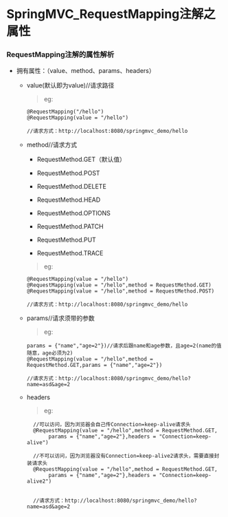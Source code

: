 # SpringMVC_RequestMapping注解之属性

### RequestMapping注解的属性解析

* 拥有属性：（value、method、params、headers）

    * value(默认即为value)//请求路径
    
      >eg:
      
          @RequestMapping("/hello")
          @RequestMapping(value = "/hello")
          
          //请求方式：http://localhost:8080/springmvc_demo/hello

    * method//请求方式
    
         * RequestMethod.GET（默认值）
         
         * RequestMethod.POST
         
         * RequestMethod.DELETE
         
         * RequestMethod.HEAD
         
         * RequestMethod.OPTIONS
         
         * RequestMethod.PATCH
         
         * RequestMethod.PUT
         
         * RequestMethod.TRACE
      
      >eg:
      
          @RequestMapping(value = "/hello")
          @RequestMapping(value = "/hello",method = RequestMethod.GET)
          @RequestMapping(value = "/hello",method = RequestMethod.POST)
          
          //请求方式：http://localhost:8080/springmvc_demo/hello

    * params//请求须带的参数
    
      >eg:
      
          params = {"name","age=2"})//请求后跟name和age参数，且age=2(name的值随意，age必须为2)
          @RequestMapping(value = "/hello",method = RequestMethod.GET,params = {"name","age=2"})
          
          //请求方式：http://localhost:8080/springmvc_demo/hello?name=asd&age=2

    * headers
    
      >eg:
      
            //可以访问，因为浏览器会自己传Connection=keep-alive请求头
            @RequestMapping(value = "/hello",method = RequestMethod.GET,
                 params = {"name","age=2"},headers = "Connection=keep-alive")
            
            //不可以访问，因为浏览器没有Connection=keep-alive2请求头，需要直接封装请求头
            @RequestMapping(value = "/hello",method = RequestMethod.GET,
                 params = {"name","age=2"},headers = "Connection=keep-alive2")
            
            
            //请求方式：http://localhost:8080/springmvc_demo/hello?name=asd&age=2





















